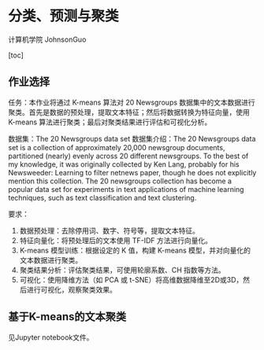 # 分类、预测与聚类

计算机学院 JohnsonGuo

[toc]

## 作业选择

任务：本作业将通过 K-means 算法对 20 Newsgroups 数据集中的文本数据进行聚类。首先是数据的预处理，提取文本特征；然后将数据转换为特征向量，使用 K-means 算法进行聚类；最后对聚类结果进行评估和可视化分析。

数据集：The 20 Newsgroups data set
数据集介绍：The 20 Newsgroups data set is a collection of approximately 20,000 newsgroup documents, partitioned (nearly) evenly across 20 different newsgroups. To the best of my knowledge, it was originally collected by Ken Lang, probably for his Newsweeder: Learning to filter netnews paper, though he does not explicitly mention this collection. The 20 newsgroups collection has become a popular data set for experiments in text applications of machine learning techniques, such as text classification and text clustering.

要求：
1. 数据预处理：去除停用词、数字、符号等，提取文本特征。
2. 特征向量化：将预处理后的文本使用 TF-IDF 方法进行向量化。
3. K-means 模型训练：根据设定的 K 值，构建 K-means 模型，并对向量化的文本数据进行聚类。
4. 聚类结果分析：评估聚类结果，可使用轮廓系数、CH 指数等方法。
5. 可视化：使用降维方法（如 PCA 或 t-SNE）将高维数据降维至2D或3D，然后进行可视化，观察聚类效果。

## 基于K-means的文本聚类

见Jupyter notebook文件。



